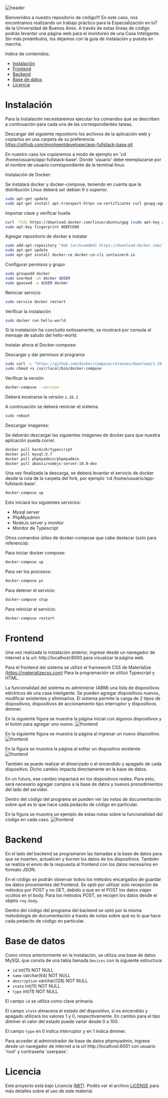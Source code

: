 ![header](doc/header.png)

Bienvenidos a nuestro repositorio de código!!!
En este caso, nos encontramos realizando un trabajo práctico para la Especialización en IoT de la Universidad de Buenos Aires.
A través de estas líneas de código podrás levantar una página web para el monitoreo de una Casa Inteligente.
Sin más preámbulos, los dejamos con la guía de instalación y puesta en marcha.

Indice de contenidos:
- [Instalación](#instalación)
- [Frontend](#frontend)
- [Backend](#backend)
- [Base de datos](#base-de-datos)
- [Licencia](#licencia)

# Instalación 
Para la instalación necesitaremos ejecutar los comandos que se describen a continuación para cada una de las correspondientes tareas.

Descargar del siguiente repositorio los archivos de la aplicación web y copiarlos en una carpeta de su preferencia.
https://github.com/innoligentdeveloper/app-fullstack-base.git

En nuestro caso los copiaremos a modo de ejemplo en 'cd /home/usuario/app-fullstack-base'. Donde 'usuario' debe reemplazarse por el nombre de usuario correspondiente de la terminal linux.

Instalación de Docker:

Se instalará docker y docker-compose, teniendo en cuenta que la distribución Linux deberá ser debian 9 o superior.
```sh
sudo apt-get update 
sudo apt-get install apt-transport-https ca-certificates curl gnupg-agent software-properties-common
```
Importar clave y verificar huella
```sh
curl -fsSL https://download.docker.com/linux/ubuntu/gpg |sudo apt-key add -
sudo apt-key fingerprint 0EBFCD88
```
Agregar repositorio de docker e instalar
```sh
sudo add-apt-repository "deb [arch=amd64] https://download.docker.com/linux/ubuntu $(lsb_release -cs) stable"
sudo apt-get update
sudo apt-get install docker-ce docker-ce-cli containerd.io
```
Configurar permisos y grupo
```sh
sudo groupadd docker
sudo usermod -aG docker $USER
sudo gpasswd -a $USER docker
```
Reiniciar servicio
```sh
sudo service docker restart
```
Verificar la instalación
```sh
sudo docker run hello-world
```
Si la instalación ha concluido exitosamente, se mostrará por consola el mensaje de saludo del hello-world.


Instalar ahora el Docker-compose:

Descargar y dar permisos al programa
```sh
sudo curl -L "https://github.com/docker/compose/releases/download/1.26.2/docker-compose-$(uname -s)-$(uname -m)" -o /usr/local/bin/docker-compose
sudo chmod +x /usr/local/bin/docker-compose
``` 
Verificar la versión
```sh
docker-compose --version
```
Deberá mostrarse la versión `1.26.2`

A continuación se deberá reiniciar el sistema.
```sh
sudo reboot
```

Descargar imágenes:

Se deberán descargar las siguientes imágenes de docker para que nuestra aplicación pueda correr.

```sh
docker pull harmish/typescript
docker pull mysql:5.7
docker pull phpmyadmin/phpmyadmin
docker pull abassi/nodejs-server:10.0-dev
```
Una vez finalizada la descarga, se deberá levantar el servicio de docker desde la ruta de la carpeta del fork, por ejemplo 'cd /home/usuario/app-fullstack-base'.

```sh
docker-compose up
```

Esto iniciará los siguientes servicios:
- Mysql server
- PhpMyadmin
- NodeJs server y monitor
- Monitor de Typescript

Otros comandos útiles de docker-compose que cabe destacar (solo para referencia):

Para iniciar docker compose:
```sh 
docker-compose up
```
Para ver los procesos:
```sh 
docker-compose ps
```
Para detener el servicio:
```sh 
docker-compose stop
```
Para reiniciar el servicio:
```sh 
docker-compose restart
```

# Frontend
Una vez realizada la instalación anterior, ingrese desde un navegador de internet a la url: http://localhost:8000 para visualizar la página web.

Para el frontend del sistema se utilizó el framework CSS de Materialize (https://materializecss.com)
Para la programación se utilizó Typescript y HTML.

La funcionalidad del sistema es administrar (ABM) una lista de dispositivos eléctricos de una casa inteligente.
Se pueden agregar dispositivos nuevos, modificar existentes y eliminarlos.
El sistema permite la carga de 2 tipos de dispositivos, dispositivos de accionamiento tipo interruptor y dispositivos dimmer.

En la siguiente figura se muestra la página inicial con algunos dispositivos y el botón para agregar uno nuevo.
![frontend](doc/domotica.png)

En la siguiente figura se muestra la página al ingresar un nuevo dispositivo.
![frontend](doc/modalinsert.png)

En la figura se muestra la página al editar un dispositivo existente.
![frontend](doc/modaledit.png)

También se puede realizar el dimerizado o el encendido y apagado de cada dispositivo. Dicho cambio impacta directamente en la base de datos.

En un futuro, ese cambio impactará en los dispositivos reales. Para esto, será necesario agregar campos a la base de datos y nuevos procedimientos del lado del servidor.

Dentro del código del programa se pueden ver las notas de documentación sobre qué es lo que hace cada pedacito de código en particular.

En la figura se muestra un ejemplo de estas notas sobre la funcionalidad del código en cada caso.
![frontend](doc/docucode.png)


# Backend
En el lado del backend se programaron las llamadas a la base de datos para que se inserten, actualicen y borren los datos de los dispositivos. También se realiza el envío de la respuesta al frontend con los datos necesarios en formato JSON.

En el código se podrán observar todos los métodos encargados de guardar los datos provenientes del frontend.
Se optó por utilizar solo recepción de métodos por POST y no GET, debido a que en el POST los datos viajan ocultos en el body. Para los métodos POST, se recojen los datos desde el objeto `req.body`.

Dentro del código del programa del backend se optó por la misma metodología de documentación a través de notas sobre qué es lo que hace cada pedacito de código en particular.

# Base de datos
Como vimos anteriormente en la instalación, se utiliza una base de datos MySQL que consta de una tabla llamada `Devices` con la siguiente estructura:
- `id` int(11) NOT NULL
- `name` varchar(64) NOT NULL
- `description` varchar(128) NOT NULL
- `state` int(11) NOT NULL
- `type` int(11) NOT NULL

El campo `id` se utiliza como clave primaria. 

El campo `state` almacena el estado del dispositivo, si es encendido y apagado utilizará los valores 1 y 0, respectivamente. En cambio para el tipo dimmer el valor del estado puede variar desde 0 a 100.

El campo `type` en 0 indica interruptor y en 1 indica dimmer.

Para acceder al administrador de base de datos phpmyadmin, ingrese desde un navegador de internet a la url http://localhost:8001 con usuario 'root' y contraseña 'userpass'.

# Licencia
Este proyecto está bajo Licencia ([MIT](https://choosealicense.com/licenses/mit/)). Podés ver el archivo [LICENSE](LICENSE) para más detalles sobre el uso de este material.

